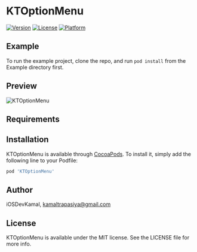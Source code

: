 # KTOptionMenu

[![Version](https://img.shields.io/cocoapods/v/KTOptionMenu.svg?style=flat)](https://cocoapods.org/pods/KTOptionMenu)
[![License](https://img.shields.io/cocoapods/l/KTOptionMenu.svg?style=flat)](https://cocoapods.org/pods/KTOptionMenu)
[![Platform](https://img.shields.io/cocoapods/p/KTOptionMenu.svg?style=flat)](https://cocoapods.org/pods/KTOptionMenu)

## Example

To run the example project, clone the repo, and run `pod install` from the Example directory first.

## Preview

![KTOptionMenu](https://user-images.githubusercontent.com/93727769/141182672-a58426a9-b8f9-4dcf-a13b-14678d971d96.gif)

## Requirements



## Installation

KTOptionMenu is available through [CocoaPods](https://cocoapods.org). To install
it, simply add the following line to your Podfile:

```ruby
pod 'KTOptionMenu'
```

## Author

iOSDevKamal, kamaltrapasiya@gmail.com

## License

KTOptionMenu is available under the MIT license. See the LICENSE file for more info.
